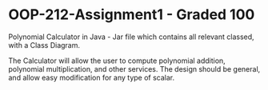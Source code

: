 # OOP-212-Assignment1 - Graded 100
Polynomial Calculator in Java - Jar file which contains all relevant classed, with a Class Diagram.

The Calculator will allow the user to compute polynomial addition, 
polynomial multiplication, and other services. The design should be general, 
and allow easy modification for any type of scalar. 
